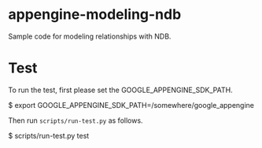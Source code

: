 appengine-modeling-ndb
======================

Sample code for modeling relationships with NDB.

Test
====

To run the test, first please set the GOOGLE_APPENGINE_SDK_PATH.

  $ export GOOGLE_APPENGINE_SDK_PATH=/somewhere/google_appengine

Then run `scripts/run-test.py` as follows.

  $ scripts/run-test.py test
